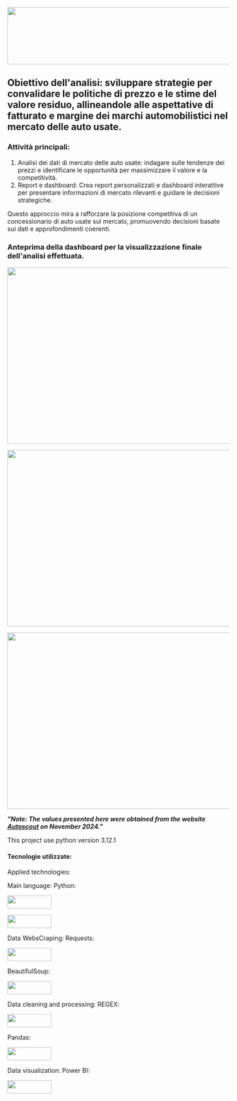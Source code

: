 <p align="center">
  <img width="590" height="130" src="https://github.com/user-attachments/assets/d9d31983-02e2-4d23-a8ec-d494e5fe91e7"
       </p>
  

## Obiettivo dell'analisi: sviluppare strategie per convalidare le politiche di prezzo e le stime del valore residuo, allineandole alle aspettative di fatturato e margine dei marchi automobilistici nel mercato delle auto usate.

### Attività principali:

1. Analisi dei dati di mercato delle auto usate:
indagare sulle tendenze dei prezzi e identificare le opportunità per massimizzare il valore e la competitività.
2. Report e dashboard:
Crea report personalizzati e dashboard interattive per presentare informazioni di mercato rilevanti e guidare le decisioni strategiche.

Questo approccio mira a rafforzare la posizione competitiva di un concessionario di auto usate sul mercato, promuovendo decisioni basate sui dati e approfondimenti coerenti.

### Anteprima della dashboard per la visualizzazione finale dell'analisi effettuata.
<p align="center">
  <img width="1000" height="400" src="https://github.com/user-attachments/assets/455babf6-c872-486c-ba06-d41390f6be0c"
       </p>

<p align="center">
  <img width="1000" height="400" src="https://github.com/user-attachments/assets/b76c1a4d-5067-4b37-bddf-2aed86ce40af"
       </p>


<p align="center">
  <img width="1000" height="400" src="https://github.com/user-attachments/assets/1c18a9bb-e426-4af9-8d17-0d0173c7d20a"
       </p>      

  
***"Note: The values presented here were obtained from the website [Autoscout](https://www.autoscout24.com/) on November 2024."***

This project use python version 3.12.1

#### Tecnologie utilizzate:
Applied technologies:

Main language:
Python:
<p align="left">
	<img width="100" height="30"  src="https://github.com/user-attachments/assets/ef05e827-5b73-491a-9771-bd36f3b0bea5"
	     </p>

<p align="left">
	<img width="100" height="30"  src="https://github.com/user-attachments/assets/c0adf99c-8069-4d6f-a91e-571894e1c73c"
	     </p>

 
Data WebsCraping:
Requests:
<p align="left">
	<img width="100" height="30"  src="https://github.com/user-attachments/assets/6727ed39-f05b-4981-b283-66bc2227add4"
	     </p>

BeautifulSoup:
<p align="left">
	<img width="100" height="30"  src="https://github.com/user-attachments/assets/afbd9632-2618-4ef6-aed6-2af5dffe78ca"
	     </p>


Data cleaning and processing:
REGEX:
<p align="left">
	<img width="100" height="30"  src="https://github.com/user-attachments/assets/938b3b52-a73e-4f32-89bd-cfd7e7b3cf8c"
	     </p>

Pandas:
<p align="left">
	<img width="100" height="30"  src="https://user-images.githubusercontent.com/87772120/159754471-50912611-bc05-4dd6-8e56-5a678c22b7a3.png"
	     </p>

Data visualization:
Power BI:
<p align="left">
	<img width="100" height="30"  src="https://github.com/user-attachments/assets/75091a44-10d8-457c-9986-5f987d73d5ea"
	     </p>
